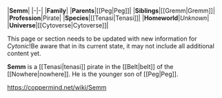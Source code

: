 |**Semm**|
|-|-|
|**Family**|
|**Parents**|[[Peg\|Peg]]|
|**Siblings**|[[Gremm\|Gremm]]|
|**Profession**|Pirate|
|**Species**|[[Tenasi\|Tenasi]]|
|**Homeworld**|*Unknown*|
|**Universe**|[[Cytoverse\|Cytoverse]]|

This page or section needs to be updated with new information for *Cytonic*!Be aware that in its current state, it may not include all additional content yet.

**Semm** is a [[Tenasi\|tenasi]] pirate in the [[Belt\|belt]] of the [[Nowhere\|nowhere]]. He is the younger son of [[Peg\|Peg]].



https://coppermind.net/wiki/Semm